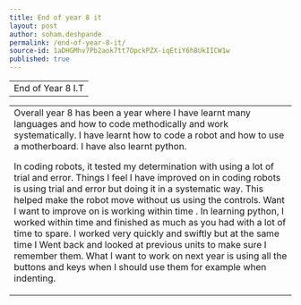 ```yaml
---
title: End of year 8 it
layout: post
author: soham.deshpande
permalink: /end-of-year-8-it/
source-id: 1aDHGMhv7Pb2aok7tt7OpckPZX-iqEtiY6h8UkIICW1w
published: true
---
```

<table>
  <tr>
    <td>End of Year 8 I.T</td>
  </tr>
</table>


<table>
  <tr>
    <td>Overall year 8 has been a year where I have learnt many languages and how to code methodically and work systematically. I have learnt how to code a robot and how to use a motherboard. I have also learnt python. 

In coding robots, it tested my determination with using a lot of trial and error. Things I feel I have improved on in coding robots is using trial and error but doing it in a systematic way. This helped make the robot move without us using the controls. Want I want to improve on is working within time
.
In learning python, I worked within time and finished as much as you had with a lot of time to spare. I worked very quickly and swiftly but at the same time I Went back and looked at previous units to make sure I remember them. What I want to work on next year is using all the buttons and keys when I should use them for example when indenting.
</td>
  </tr>
</table>



